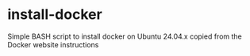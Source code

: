 # install-docker
Simple BASH script to install docker on Ubuntu 24.04.x copied from the Docker website instructions
